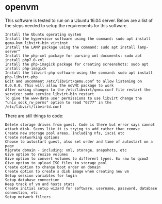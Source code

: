 # openvm

This software is tested to run on a Ubuntu 16.04 server. Below are a list of the steps needed to setup the requirements for this software.

    Install the Ubuntu operating system
    Install the hypervisor software using the command: sudo apt install qemu-kvm libvirt-bin virtinst
    Install the LAMP package using the command: sudo apt install lamp-server^
    Install the php-xml package for parsing xml documents: sudo apt install php7.0-xml
    Install the php-imagick package for creating screenshots: sudo apt install php-imagick
    Install the libvirt-php software using the command: sudo apt install php-libvirt-php
    Edit and uncomment /etc/libvirt/qemu.conf to allow listening on 0.0.0.0. This will allow the noVNC package to work
    After making changes to the /etc/libvirt/qemu.conf file restart the service: sudo service libvirt-bin restart
    To give the www-data user permissions to use libvirt change the "unix_sock_rw_perms" option to read "0777" in the /etc/libvirt/libvirtd.conf


There are still things to code:

    Delete storage drives from guest. Code is there but error says cannot attach disk. Seems like it is trying to add rather than remove
    Create new storage pool areas, including nfs, iscsi etc
    Create networking options
    Choose to autostart guest, also set order and time of autostart on a page
    Migrate domain - including: xml, storage, snapshots, etc
    Give option to resize volumes
    Give option to convert volumes to different types. Ex raw to qcow2
    Give option to upload ISO files to storage pool
    Create option to change boot order on domain
    Create option to create a disk image when creating new vm
    Setup session variables for login
    Setup database connection
    Keep track of vm and hosts stats
    Create initial setup wizard for software, username, password, database connection, etc
    Setup network filters
    
